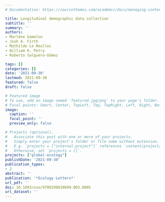 ```yaml
---
# Documentation: https://sourcethemes.com/academic/docs/managing-content/

title: Longitudinal demographic data collection
subtitle: ''
summary: ''
authors:
- Marlène Gamelon
- Josh A. Firth
- Mathilde Le Moullec
- William K. Petry
- Roberto Salguero-Gómez

tags: []
categories: []
date: '2021-09-30'
lastmod: 2021-09-30
featured: false
draft: false

# Featured image
# To use, add an image named `featured.jpg/png` to your page's folder.
# Focal points: Smart, Center, TopLeft, Top, TopRight, Left, Right, BottomLeft, Bottom, BottomRight.
image:
  caption: ''
  focal_point: ''
  preview_only: false

# Projects (optional).
#   Associate this post with one or more of your projects.
#   Simply enter your project's folder or file name without extension.
#   E.g. `projects = ["internal-project"]` references `content/project/deep-learning/index.md`.
#   Otherwise, set `projects = []`.
projects: ["global-ecology"]
publishDate: '2021-09-30'
publication_types:
- 2
abstract: ''
publication: '*Ecology Letters*'
url_pdf: ''
doi: 10.1093/oso/9780198838609.003.0005
url_dataset: ''
---
```



